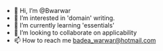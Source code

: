 - 👋 Hi, I’m @Bwarwar
- 👀 I’m interested in 'domain' writing.
- 🌱 I’m currently learning 'essentials'
- 💞️ I’m looking to collaborate on applicability
- 📫 How to reach me badea_warwar@hotmail.com

<!---
Bwarwar/Bwarwar is a ✨ special ✨ repository because its `README.md` (this file) appears on your GitHub profile.
You can click the Preview link to take a look at your changes.
--->
